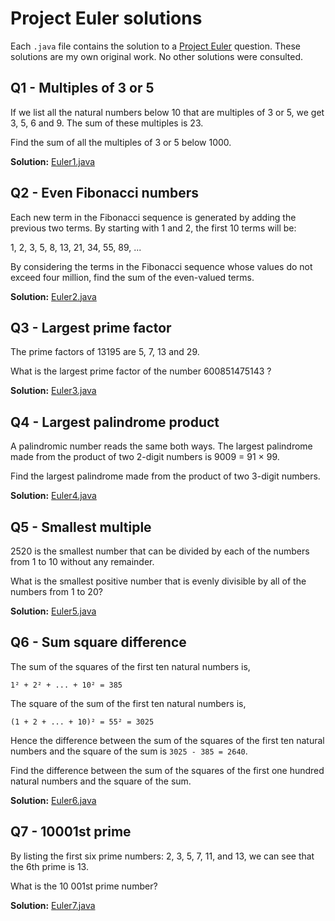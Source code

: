 # Project Euler solutions

Each `.java` file contains the solution to a [Project Euler](https://projecteuler.net/) question. These solutions are my own original work. No other solutions were consulted.

## Q1 - Multiples of 3 or 5

If we list all the natural numbers below 10 that are multiples of 3 or 5, we get 3, 5, 6 and 9. The sum of these multiples is 23.

Find the sum of all the multiples of 3 or 5 below 1000.

**Solution:** [Euler1.java](Euler1.java)

## Q2 - Even Fibonacci numbers

Each new term in the Fibonacci sequence is generated by adding the previous two terms. By starting with 1 and 2, the first 10 terms will be:

1, 2, 3, 5, 8, 13, 21, 34, 55, 89, ...

By considering the terms in the Fibonacci sequence whose values do not exceed four million, find the sum of the even-valued terms.

**Solution:** [Euler2.java](Euler2.java)

## Q3 - Largest prime factor

The prime factors of 13195 are 5, 7, 13 and 29.

What is the largest prime factor of the number 600851475143 ?

**Solution:** [Euler3.java](Euler3.java)

## Q4 - Largest palindrome product

A palindromic number reads the same both ways. The largest palindrome made from the product of two 2-digit numbers is 9009 = 91 × 99.

Find the largest palindrome made from the product of two 3-digit numbers.

**Solution:** [Euler4.java](Euler4.java)

## Q5 - Smallest multiple

2520 is the smallest number that can be divided by each of the numbers from 1 to 10 without any remainder.

What is the smallest positive number that is evenly divisible by all of the numbers from 1 to 20?

**Solution:** [Euler5.java](Euler5.java)

## Q6 - Sum square difference

The sum of the squares of the first ten natural numbers is,

    1² + 2² + ... + 10² = 385

The square of the sum of the first ten natural numbers is,

    (1 + 2 + ... + 10)² = 55² = 3025

Hence the difference between the sum of the squares of the first ten natural numbers and the square of the sum is `3025 - 385 = 2640`.

Find the difference between the sum of the squares of the first one hundred natural numbers and the square of the sum.

**Solution:** [Euler6.java](Euler6.java)

## Q7 - 10001st prime

By listing the first six prime numbers: 2, 3, 5, 7, 11, and 13, we can see that the 6th prime is 13.

What is the 10 001st prime number?

**Solution:** [Euler7.java](Euler7.java)
